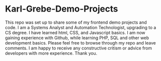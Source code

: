 # Karl-Grebe-Demo-Projects
This repo was set up to share some of my frontend demo projects and code.
I am a Systems Analyst and Automation Technologist, upgrading to a CS degree. I have learned html, CSS, and Javascript basics. I am now gaining experience with Github, while learning PHP, SQL and other web development basics.
Please feel free to browse through my repo and leave comments. I am happy to receive any constructive critism or advice from developers with more experience. Thank you.
